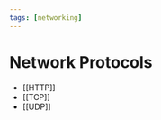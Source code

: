 ```yaml
---
tags: [networking]
---
```


# Network Protocols

- [[HTTP]]
- [[TCP]]
- [[UDP]]

<!--
Протоколы: DNS, TLS, IP, TCP, [[UDP]], ICMP, ARP, BGP, Ethernet, HTTP
-->
